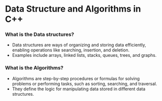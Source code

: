 # Data Structure and Algorithms in C++

### What is the Data structures?
- Data structures are ways of organizing and storing data efficiently, enabling operations like searching, insertion, and deletion. 
- Examples include arrays, linked lists, stacks, queues, trees, and graphs.

### What is the Algorithms?
- Algorithms are step-by-step procedures or formulas for solving problems or performing tasks, such as sorting, searching, and traversal. 
- They define the logic for manipulating data stored in different data structures.
